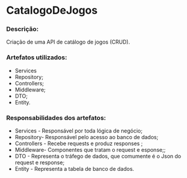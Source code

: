 # CatalogoDeJogos

### Descrição:
Criação de uma API de catálogo de jogos (CRUD).

### Artefatos utilizados: 
* Services 
* Repository;
* Controllers;
* Middleware;
* DTO; 
* Entity.

### Responsabilidades dos artefatos:
* Services - Responsável por toda lógica de negócio;
* Repository- Responsável pelo acesso ao banco de dados;
* Controllers - Recebe requests e produz responses ;
* Middleware- Componentes que tratam o request e esponse;;
* DTO - Representa o tráfego de dados, que comumente é o Json do request e response; 
* Entity - Representa a tabela de banco de dados.


